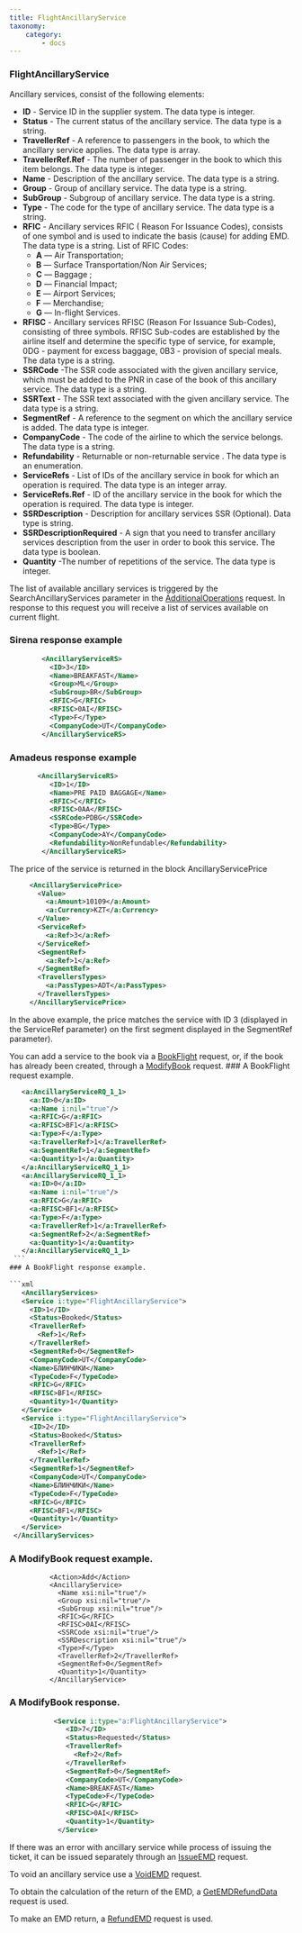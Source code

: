 ```yaml
---
title: FlightAncillaryService
taxonomy:
    category:
        - docs
---
```


### FlightAncillaryService

Ancillary services, consist of the following elements:

* **ID** - Service ID in the supplier system. The data type is integer.
* **Status** - The current status of the ancillary service. The data type is a string.
* **TravellerRef** -  A reference to passengers in the book, to which the ancillary service applies. The data type is array.
* **TravellerRef.Ref** - The number of passenger in the book to which this item belongs. The data type is integer.
* **Name** - Description of the ancillary service. The data type is a string.
* **Group** - Group of ancillary service. The data type is a string.
* **SubGroup** - Subgroup of ancillary service. The data type is a string.
* **Type** - The code for the type of ancillary service. The data type is a string.
* **RFIC** - Ancillary services RFIC ( Reason For Issuance Codes), consists of one symbol and is used to indicate the basis (cause) for adding EMD. The data type is a string. List of RFIC Codes:
    -   **A** — Air Transportation;
    -   **B** — Surface Transportation/Non Air Services;
    -   **C** — Baggage ;
    -   **D** — Financial Impact;
    -   **E** — Airport Services;
    -   **F** — Merchandise;
    -   **G** — In-flight Services.
* **RFISC** - Ancillary services RFISC (Reason For Issuance Sub-Codes), consisting of three symbols. RFISC Sub-codes are established by the airline itself and determine the specific type of service, for example, 0DG - payment for excess baggage, 0B3 - provision of special meals. The data type is a string.
* **SSRCode** -The SSR code associated with the given ancillary service, which must be added to the PNR in case of the book of this ancillary service. The data type is a string.
* **SSRText** - The SSR text associated with the given ancillary service. The data type is a string.
* **SegmentRef** - A reference to the segment on which the ancillary service is added. The data type is integer.
* **CompanyCode** - The code of the airline to which the service belongs. The data type is a string.
* **Refundability** - Returnable or non-returnable service . The data type is an enumeration.
* **ServiceRefs** - List of IDs of the ancillary service in book for which an operation is required. The data type is an integer array.
* **ServiceRefs.Ref** - ID of the ancillary service in the book for which the operation is required. The data type is integer.
* **SSRDescription** -  Description for ancillary services SSR (Optional). Data type is string.
* **SSRDescriptionRequired** - A sign that you need to transfer ancillary services description from the user in order to book this service. The data type is boolean.
* **Quantity** -The number of repetitions of the service. The data type is integer.

The list of available ancillary services is triggered by the SearchAncillaryServices parameter in the  [AdditionalOperations](/avia/request/additionaloperations) request. In response to this request you will receive a list of services available on current flight.

### Sirena response example
```xml
        <AncillaryServiceRS>
          <ID>3</ID>
          <Name>BREAKFAST</Name>
          <Group>ML</Group>
          <SubGroup>BR</SubGroup>
          <RFIC>G</RFIC>
          <RFISC>0AI</RFISC>
          <Type>F</Type>
          <CompanyCode>UT</CompanyCode>
        </AncillaryServiceRS>
 ```
###  Amadeus response example
```xml
       <AncillaryServiceRS>
          <ID>1</ID>
          <Name>PRE PAID BAGGAGE</Name>
          <RFIC>C</RFIC>
          <RFISC>0AA</RFISC>
          <SSRCode>PDBG</SSRCode>
          <Type>BG</Type>
          <CompanyCode>AY</CompanyCode>
          <Refundability>NonRefundable</Refundability>
        </AncillaryServiceRS>
   ```
   The price of the service is returned in the block AncillaryServicePrice
   ```xml
        <AncillaryServicePrice>
          <Value>
            <a:Amount>10109</a:Amount>
            <a:Currency>KZT</a:Currency>
          </Value>
          <ServiceRef>
            <a:Ref>3</a:Ref>
          </ServiceRef>
          <SegmentRef>
            <a:Ref>1</a:Ref>
          </SegmentRef>
          <TravellersTypes>
            <a:PassTypes>ADT</a:PassTypes>
          </TravellersTypes>
        </AncillaryServicePrice>
  ```
 In the above example, the price matches the service with ID 3 (displayed in the ServiceRef parameter) on the first segment displayed in the SegmentRef parameter).
   
   
  You can add a service to the book via a [BookFlight](/avia/request/bookflight) request, or, if the book has already been created, through a [ModifyBook](/avia/request/modifybook) request.
     ### A BookFlight request example.
   ```xml
      <a:AncillaryServiceRQ_1_1>
        <a:ID>0</a:ID>
        <a:Name i:nil="true"/>
        <a:RFIC>G</a:RFIC>
        <a:RFISC>BF1</a:RFISC>
        <a:Type>F</a:Type>
        <a:TravellerRef>1</a:TravellerRef>
        <a:SegmentRef>1</a:SegmentRef>
        <a:Quantity>1</a:Quantity>
      </a:AncillaryServiceRQ_1_1>
      <a:AncillaryServiceRQ_1_1>
        <a:ID>0</a:ID>
        <a:Name i:nil="true"/>
        <a:RFIC>G</a:RFIC>
        <a:RFISC>BF1</a:RFISC>
        <a:Type>F</a:Type>
        <a:TravellerRef>1</a:TravellerRef>
        <a:SegmentRef>2</a:SegmentRef>
        <a:Quantity>1</a:Quantity>
      </a:AncillaryServiceRQ_1_1>
    ```
  ### A BookFlight response example.  
    
  ```xml
      <AncillaryServices>
      <Service i:type="FlightAncillaryService">
        <ID>1</ID>
        <Status>Booked</Status>
        <TravellerRef>
          <Ref>1</Ref>
        </TravellerRef>
        <SegmentRef>0</SegmentRef>
        <CompanyCode>UT</CompanyCode>
        <Name>БЛИНЧИКИ</Name>
        <TypeCode>F</TypeCode>
        <RFIC>G</RFIC>
        <RFISC>BF1</RFISC>
        <Quantity>1</Quantity>
      </Service>
      <Service i:type="FlightAncillaryService">
        <ID>2</ID>
        <Status>Booked</Status>
        <TravellerRef>
          <Ref>1</Ref>
        </TravellerRef>
        <SegmentRef>1</SegmentRef>
        <CompanyCode>UT</CompanyCode>
        <Name>БЛИНЧИКИ</Name>
        <TypeCode>F</TypeCode>
        <RFIC>G</RFIC>
        <RFISC>BF1</RFISC>
        <Quantity>1</Quantity>
      </Service>
    </AncillaryServices>
   ```         
   
   ### A ModifyBook request example.
              <Action>Add</Action>
              <AncillaryService>
                <Name xsi:nil="true"/>
                <Group xsi:nil="true"/>
                <SubGroup xsi:nil="true"/>
                <RFIC>G</RFIC>
                <RFISC>0AI</RFISC>
                <SSRCode xsi:nil="true"/>
                <SSRDescription xsi:nil="true"/>
                <Type>F</Type>
                <TravellerRef>2</TravellerRef>
                <SegmentRef>0</SegmentRef>
                <Quantity>1</Quantity>
              </AncillaryService>
        
   ### A ModifyBook response. 
```xml
           <Service i:type="a:FlightAncillaryService">
              <ID>7</ID>
              <Status>Requested</Status>
              <TravellerRef>
                <Ref>2</Ref>
              </TravellerRef>
              <SegmentRef>0</SegmentRef>
              <CompanyCode>UT</CompanyCode>
              <Name>BREAKFAST</Name>
              <TypeCode>F</TypeCode>
              <RFIC>G</RFIC>
              <RFISC>0AI</RFISC>
              <Quantity>1</Quantity>
            </Service>
   ```
   

            
   
   
  If there was an error with ancillary service while process of issuing the ticket, it can be issued separately through an  [IssueEMD](/avia/request/issueemd) request.
   
   To void an ancillary service use a [VoidEMD](/avia/request/voidemd) request.
   
  To obtain the calculation of the return of the EMD, a [GetEMDRefundData](/avia/request/getemdrefunddata) request is used.
   
   To make an EMD return, a [RefundEMD](/avia/request/refundemd) request is used.
  
    
   
   